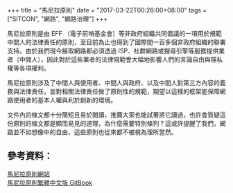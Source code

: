 +++
title = "馬尼拉原則"
date = "2017-03-22T00:26:00+08:00"
tags = ["SITCON", "網路", "網路治理"]
+++

馬尼拉原則是由 EFF （電子前哨基金會）等非政府組織共同倡議的一項用於規範中間人的法律責任的原則，至目前為止也得到了國際間一百多個非政府組織的聯署支持。由於我們現今接取網路都必須透過 ISP、社群網路或搜尋引擎等服務提供業者（中間人），因此對於這些業者的法律規範會大幅地影響人們的言論自由與隱私權等各項權利。

馬尼拉原則涉及了中間人與使用者、中間人與政府、以及中間人對第三方內容的義務與法律責任，並對相關法律責任做了原則性的規範，期望以這樣的框架能保障網路使用者的基本人權與利於創新的環境。

文件內的條文都十分簡短且易於閱讀，推薦大家也能試著將它讀過，也許會質疑這份原則的條文都是顯而易見的道理，為什麼需要特別條列？這或許提醒了我們，網路並不如想像中的自由，這些原則也從來都不被視為理所當然。

## 參考資料：
[ 馬尼拉原則網站 ]( https://www.manilaprinciples.org )  
[ 馬尼拉原則繁體中文版 GitBook ]( https://nninlaw.gitbooks.io/manila-principles/ )
